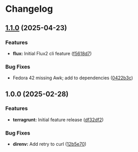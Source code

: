 # Changelog

## [1.1.0](https://github.com/memes/devcontainers-features/compare/terragrunt-v1.0.0...terragrunt-v1.1.0) (2025-04-23)


### Features

* **flux:** Initial Flux2 cli feature ([f5618d7](https://github.com/memes/devcontainers-features/commit/f5618d738e5d21d24d23bd33f1f5f547ed4811c4))


### Bug Fixes

* Fedora 42 missing Awk; add to dependencies ([0422b3c](https://github.com/memes/devcontainers-features/commit/0422b3c96c1235193be9571afb01395eba6f544c))

## 1.0.0 (2025-02-28)


### Features

* **terragrunt:** Initial feature release ([df32df2](https://github.com/memes/devcontainers-features/commit/df32df2f6b89ecc532bb289a5b6ce7a870b9f9ac))


### Bug Fixes

* **direnv:** Add retry to curl ([12b5e70](https://github.com/memes/devcontainers-features/commit/12b5e70edcab7e3a3df949226471e075d0a556b0))

